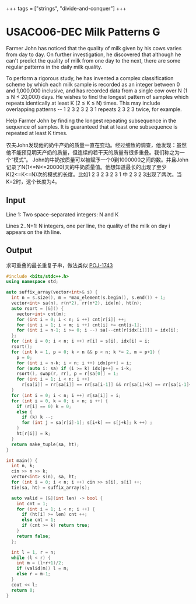 +++
tags = ["strings", "divide-and-conquer"]
+++

# USACO06-DEC Milk Patterns G

Farmer John has noticed that the quality of milk given by his cows varies from day to day. On further investigation, he discovered that although he can't predict the quality of milk from one day to the next, there are some regular patterns in the daily milk quality.

To perform a rigorous study, he has invented a complex classification scheme by which each milk sample is recorded as an integer between 0 and 1,000,000 inclusive, and has recorded data from a single cow over N (1 ≤ N ≤ 20,000) days. He wishes to find the longest pattern of samples which repeats identically at least K (2 ≤ K ≤ N) times. This may include overlapping patterns -- 1 2 3 2 3 2 3 1 repeats 2 3 2 3 twice, for example.

Help Farmer John by finding the longest repeating subsequence in the sequence of samples. It is guaranteed that at least one subsequence is repeated at least K times.

农夫John发现他的奶牛产奶的质量一直在变动。经过细致的调查，他发现：虽然他不能预见明天产奶的质量，但连续的若干天的质量有很多重叠。我们称之为一个“模式”。 John的牛奶按质量可以被赋予一个0到1000000之间的数。并且John记录了N(1<=N<=20000)天的牛奶质量值。他想知道最长的出现了至少K(2<=K<=N)次的模式的长度。比如1 2 3 2 3 2 3 1 中 2 3 2 3出现了两次。当K=2时，这个长度为4。

## Input

Line 1: Two space-separated integers: N and K

Lines 2..N+1: N integers, one per line, the quality of the milk on day i appears on the ith line.

## Output

求可重叠的最长重复子串，做法类似 [POJ-1743](poj-1743)

```cpp
#include <bits/stdc++.h>
using namespace std;

auto suffix_array(vector<int>& s) {
  int n = s.size(), m = *max_element(s.begin(), s.end()) + 1;
  vector<int> sa(n), r(n*2), rr(n*2), idx(n), ht(n);
  auto rsort = [&]() {
    vector<int> cnt(m);
    for (int i = 0; i < n; i ++) cnt[r[i]] ++;
    for (int i = 1; i < m; i ++) cnt[i] += cnt[i-1];
    for (int i = n-1; i >= 0; i --) sa[--cnt[r[idx[i]]]] = idx[i];
  };
  for (int i = 0; i < n; i ++) r[i] = s[i], idx[i] = i;
  rsort();
  for (int k = 1, p = 0; k < n && p < n; k *= 2, m = p+1) {
    p = 0;
    for (int i = n-k; i < n; i ++) idx[p++] = i;
    for (auto i: sa) if (i >= k) idx[p++] = i-k;
    rsort(), swap(r, rr), p = r[sa[0]] = 1;
    for (int i = 1; i < n; i ++)
      r[sa[i]] = rr[sa[i]] == rr[sa[i-1]] && rr[sa[i]+k] == rr[sa[i-1]+k] ? p: ++p;
  }
  for (int i = 0; i < n; i ++) r[sa[i]] = i;
  for (int i = 0, k = 0; i < n; i ++) {
    if (r[i] == 0) k = 0;
    else {
      if (k) k --;
      for (int j = sa[r[i]-1]; s[i+k] == s[j+k]; k ++) ;
    }
    ht[r[i]] = k;
  }
  return make_tuple(sa, ht);
}

int main() {
  int n, k;
  cin >> n >> k;
  vector<int> s(n), sa, ht;
  for (int i = 0; i < n; i ++) cin >> s[i], s[i] ++;
  tie(sa, ht) = suffix_array(s);

  auto valid = [&](int len) -> bool {
    int cnt = 1;
    for (int i = 1; i < n; i ++) {
      if (ht[i] >= len) cnt ++;
      else cnt = 1;
      if (cnt >= k) return true;
    }
    return false;
  };

  int l = 1, r = n;
  while (l < r) {
    int m = (l+r+1)/2;
    if (valid(m)) l = m;
    else r = m-1;
  }
  cout << l;
  return 0;
}
```
